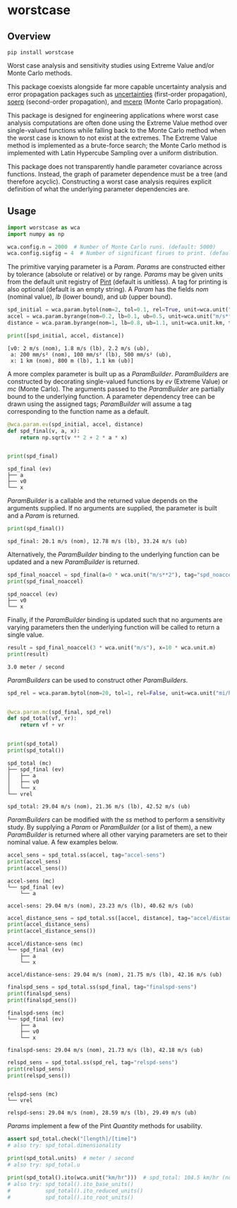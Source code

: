 # worstcase

## Overview

`pip install worstcase`

Worst case analysis and sensitivity studies using Extreme Value and/or Monte Carlo methods.

This package coexists alongside far more capable uncertainty analysis and error propagation packages such as [uncertainties](https://pypi.org/project/uncertainties/) (first-order propagation), [soerp](https://pypi.org/project/soerp/) (second-order propagation), and [mcerp](https://pypi.org/project/mcerp/) (Monte Carlo propagation).

This package is designed for engineering applications where worst case analysis computations are often done using the Extreme Value method over single-valued functions while falling back to the Monte Carlo method when the worst case is known to not exist at the extremes. The Extreme Value method is implemented as a brute-force search; the Monte Carlo method is implemented with Latin Hypercube Sampling over a uniform distribution.

This package does not transparently handle parameter covariance across functions. Instead, the graph of parameter dependence must be a tree (and therefore acyclic). Constructing a worst case analysis requires explicit definition of what the underlying parameter dependencies are.

## Usage

```python
import worstcase as wca
import numpy as np

wca.config.n = 2000  # Number of Monte Carlo runs. (default: 5000)
wca.config.sigfig = 4  # Number of significant firues to print. (default: 3)
```

The primitive varying parameter is a *Param*. *Params* are constructed either by tolerance (absolute or relative) or by range. *Params* may be given units from the default unit registry of [Pint](https://pint.readthedocs.io/en/stable/) (default is unitless). A tag for printing is also optional (default is an empty string). A *Param* has the fields *nom* (nominal value), *lb* (lower bound), and *ub* (upper bound).

```python
spd_initial = wca.param.bytol(nom=2, tol=0.1, rel=True, unit=wca.unit("m/s"), tag="v0")
accel = wca.param.byrange(nom=0.2, lb=0.1, ub=0.5, unit=wca.unit("m/s**2"), tag="a")
distance = wca.param.byrange(nom=1, lb=0.8, ub=1.1, unit=wca.unit.km, tag="x")

print([spd_initial, accel, distance])
```
```
[v0: 2 m/s (nom), 1.8 m/s (lb), 2.2 m/s (ub),
 a: 200 mm/s² (nom), 100 mm/s² (lb), 500 mm/s² (ub),
 x: 1 km (nom), 800 m (lb), 1.1 km (ub)]
```

A more complex parameter is built up as a *ParamBuilder*. *ParamBuilders* are constructed by decorating single-valued functions by *ev* (Extreme Value) or *mc* (Monte Carlo). The arguments passed to the *ParamBuilder* are partially bound to the underlying function. A parameter dependency tree can be drawn using the assigned tags; *ParamBuilder* will assume a tag corresponding to the function name as a default.

```python
@wca.param.ev(spd_initial, accel, distance)
def spd_final(v, a, x):
    return np.sqrt(v ** 2 + 2 * a * x)


print(spd_final)
```
```
spd_final (ev)
├── a
├── v0
└── x
```

*ParamBuilder* is a callable and the returned value depends on the arguments supplied. If no arguments are supplied, the parameter is built and a *Param* is returned.

```python
print(spd_final())
```
```
spd_final: 20.1 m/s (nom), 12.78 m/s (lb), 33.24 m/s (ub)
```

Alternatively, the *ParamBuilder* binding to the underlying function can be updated and a new *ParamBuilder* is returned.

```python
spd_final_noaccel = spd_final(a=0 * wca.unit("m/s**2"), tag="spd_noaccel")
print(spd_final_noaccel)
```
```
spd_noaccel (ev)
├── v0
└── x
```

Finally, if the *ParamBuilder* binding is updated such that no arguments are varying parameters then the underlying function will be called to return a single value.

```python
result = spd_final_noaccel(3 * wca.unit("m/s"), x=10 * wca.unit.m)
print(result)
```
```
3.0 meter / second
```

*ParamBuilders* can be used to construct other *ParamBuilders*.

```python
spd_rel = wca.param.bytol(nom=20, tol=1, rel=False, unit=wca.unit("mi/hr"), tag="vrel")


@wca.param.mc(spd_final, spd_rel)
def spd_total(vf, vr):
    return vf + vr


print(spd_total)
print(spd_total())
```
```
spd_total (mc)
├── spd_final (ev)
│   ├── a
│   ├── v0
│   └── x
└── vrel

spd_total: 29.04 m/s (nom), 21.36 m/s (lb), 42.52 m/s (ub)
```

*ParamBuilders* can be modified with the *ss* method to perform a sensitivity study. By supplying a *Param* or *ParamBuilder* (or a list of them), a new *ParamBuilder* is returned where all other varying parameters are set to their nominal value. A few examples below.

```python
accel_sens = spd_total.ss(accel, tag="accel-sens")
print(accel_sens)
print(accel_sens())
```
```
accel-sens (mc)
└── spd_final (ev)
    └── a

accel-sens: 29.04 m/s (nom), 23.23 m/s (lb), 40.62 m/s (ub)
```

```python
accel_distance_sens = spd_total.ss([accel, distance], tag="accel/distance-sens")
print(accel_distance_sens)
print(accel_distance_sens())
```
```
accel/distance-sens (mc)
└── spd_final (ev)
    ├── a
    └── x

accel/distance-sens: 29.04 m/s (nom), 21.75 m/s (lb), 42.16 m/s (ub)
```

```python
finalspd_sens = spd_total.ss(spd_final, tag="finalspd-sens")
print(finalspd_sens)
print(finalspd_sens())
```
```
finalspd-sens (mc)
└── spd_final (ev)
    ├── a
    ├── v0
    └── x

finalspd-sens: 29.04 m/s (nom), 21.73 m/s (lb), 42.18 m/s (ub)
```

```python
relspd_sens = spd_total.ss(spd_rel, tag="relspd-sens")
print(relspd_sens)
print(relspd_sens())
```
```

relspd-sens (mc)
└── vrel

relspd-sens: 29.04 m/s (nom), 28.59 m/s (lb), 29.49 m/s (ub)
```

*Params* implement a few of the Pint *Quantity* methods for usability.

```python
assert spd_total.check("[length]/[time]")
# also try: spd_total.dimensionality

print(spd_total.units)  # meter / second
# also try: spd_total.u

print(spd_total().ito(wca.unit("km/hr")))  # spd_total: 104.5 km/hr (nom)...
# also try: spd_total().ito_base_units()
#           spd_total().ito_reduced_units()
#           spd_total().ito_root_units()
```